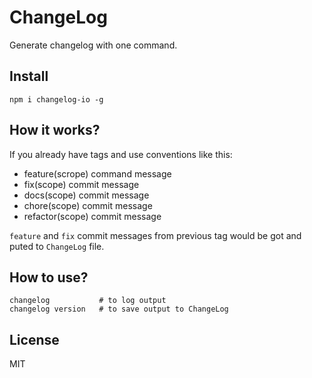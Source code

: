 # ChangeLog

Generate changelog with one command.

## Install

```
npm i changelog-io -g
```

## How it works?

If you already have tags and use conventions like this:

- feature(scrope) command message
- fix(scope) commit message
- docs(scope) commit message
- chore(scope) commit message
- refactor(scope) commit message

`feature` and `fix` commit messages from previous
tag would be got and puted to `ChangeLog` file.

## How to use?

```
changelog           # to log output
changelog version   # to save output to ChangeLog
```

## License

MIT
